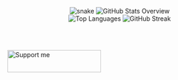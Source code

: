 <p align="center">

  <!-- GitHub Contributions Snake -->
  <img src="https://raw.githubusercontent.com/chasescape/chasescape/output/github-contribution-grid-snake.svg" alt="snake">

  <!-- GitHub Stats Overview and Languages (Light/Dark Mode) -->
  <picture>
    <source media="(prefers-color-scheme: dark)" srcset="https://raw.githubusercontent.com/chasescape/github-stats/master/generated/overview.svg">
    <source media="(prefers-color-scheme: light)" srcset="https://raw.githubusercontent.com/chasescape/github-stats/master/generated/overview.svg">
    <img alt="GitHub Stats Overview" src="https://raw.githubusercontent.com/chasescape/github-stats/master/generated/overview.svg">
  </picture>

  <br/>

  <picture>
    <source media="(prefers-color-scheme: dark)" srcset="https://raw.githubusercontent.com/chasescape/github-stats/master/generated/languages.svg">
    <source media="(prefers-color-scheme: light)" srcset="https://raw.githubusercontent.com/chasescape/github-stats/master/generated/languages.svg">
    <img alt="Top Languages" src="https://raw.githubusercontent.com/chasescape/github-stats/master/generated/languages.svg">
  </picture>

  <!-- GitHub Streak Stats -->
  <img src="https://github-readme-streak-stats.herokuapp.com?user=chasescape&theme=blue-green&hide_border=true&background=FFFFFF00" alt="GitHub Streak">

  <br><br>

  <!-- Buy Me a Coffee Button -->
  <a href="https://github.com/chasescape">
    <img align="center" src="https://cdn.buymeacoffee.com/buttons/v2/default-blue.png" height="50" width="210" alt="Support me">
  </a>

</p>

<!--
**chasescape/chasescape** is a ✨ _special_ ✨ repository because its `README.md` (this file) appears on your GitHub profile.

Ideas to get you started:

- 🔭 I’m currently working on ...
- 🌱 I’m currently learning ...
- 👯 I’m looking to collaborate on ...
- 🤔 I’m looking for help with ...
- 💬 Ask me about ...
- 📫 How to reach me: ...
- 😄 Pronouns: ...
- ⚡ Fun fact: ...
-->
